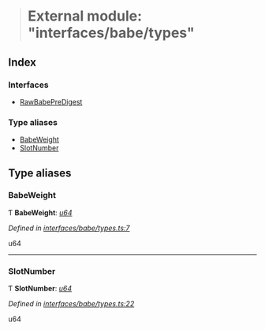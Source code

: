 > # External module: "interfaces/babe/types"

## Index

### Interfaces

* [RawBabePreDigest](../interfaces/_interfaces_babe_types_.rawbabepredigest.md)

### Type aliases

* [BabeWeight](_interfaces_babe_types_.md#babeweight)
* [SlotNumber](_interfaces_babe_types_.md#slotnumber)

## Type aliases

###  BabeWeight

Ƭ **BabeWeight**: *[u64](../interfaces/_interfaceregistry_.interfaceregistry.md#u64)*

*Defined in [interfaces/babe/types.ts:7](https://github.com/polkadot-js/api/blob/fbd6bf1/packages/types/src/interfaces/babe/types.ts#L7)*

u64

___

###  SlotNumber

Ƭ **SlotNumber**: *[u64](../interfaces/_interfaceregistry_.interfaceregistry.md#u64)*

*Defined in [interfaces/babe/types.ts:22](https://github.com/polkadot-js/api/blob/fbd6bf1/packages/types/src/interfaces/babe/types.ts#L22)*

u64